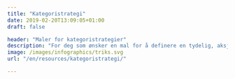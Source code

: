 ```yaml
---
title: "Kategoristrategi"
date: 2019-02-20T13:09:05+01:00
draft: false

header: "Maler for kategoristrategier"
description: "For deg som ønsker en mal for å definere en tydelig, aksjonsbasert kategoristrategi. Skriv inn din e-post adresse for å laste ned malen."
image: /images/infographics/triks.svg
url: "/en/resources/kategoristrategi/"

---
```


<script charset="utf-8" type="text/javascript" src="//js.hsforms.net/forms/shell.js"></script>

<script>

  hbspt.forms.create({

                portalId: "4304957",

                formId: "317dfa16-c571-4995-9fcd-00fd4ef3ca03"

});

</script>